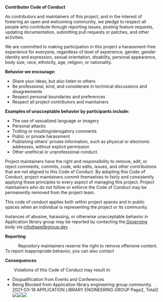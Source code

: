 ﻿
**Contributor Code of Conduct**

As contributors and maintainers of this project, and in the interest of fostering an open and welcoming community, we pledge to respect all people who contribute through reporting issues, posting feature requests, updating documentation, submitting pull requests or patches, and other activities. 

We are committed to making participation in this project a harassment-free experience for everyone, regardless of level of experience, gender, gender identity and expression, sexual orientation, disability, personal appearance, body size, race, ethnicity, age, religion, or nationality. 

**Behavior we encourage:** 

- Share your ideas, but also listen to others 
- Be professional, kind, and considerate in technical discussions and disagreements 
- Respect personal boundaries and preferences 
- Respect all project contributors and maintainers 

**Examples of unacceptable behavior by participants include:** 

- The use of sexualized language or imagery 
- Personal attacks 
- Trolling or insulting/derogatory comments 
- Public or private harassment 
- Publishing others' private information, such as physical or electronic addresses, without explicit permission 
- Other unethical or unprofessional conduct. 

Project maintainers have the right and responsibility to remove, edit, or reject comments, commits, code, wiki edits, issues, and other contributions that are not aligned to this Code of Conduct. By adopting this Code of Conduct, project maintainers commit themselves to fairly and consistently applying these principles to every aspect of managing this project. Project maintainers who do not follow or enforce the Code of Conduct may be permanently removed from the project team. 

This code of conduct applies both within project spaces and in public spaces when an individual is representing the project or its community. 

Instances of abusive, harassing, or otherwise unacceptable behavior in Application library group may be reported by contacting the[ Governing ](mailto:Code%20of%20Conduct%20Committee)body via info@applibgroup.dev .  

**Reporting** 

`      `Repository maintainers reserve the right to remove offensive content. To report inappropriate behavior, you can also contact  

**Consequences** 

`    `Violations of this Code of Conduct may result in: 

- Disqualification from Events and Conferences 
- Being Blocked from Application library engineering group community. 
` `2021-03-18  APPLICATION LIBRARY ENGINEERING GROUP  Page2, Total2 ![](Aspose.Words.ee314266-63dd-4f52-a0c0-5c8791016827.004.png)![](Aspose.Words.ee314266-63dd-4f52-a0c0-5c8791016827.005.png)![](Aspose.Words.ee314266-63dd-4f52-a0c0-5c8791016827.006.png)
